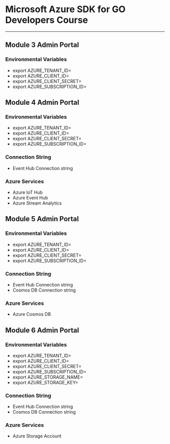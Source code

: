 # Microsoft Azure SDK for GO Developers Course

---

## Module 3 Admin Portal

### Environmental Variables

- export AZURE_TENANT_ID=
- export AZURE_CLIENT_ID=
- export AZURE_CLIENT_SECRET=
- export AZURE_SUBSCRIPTION_ID=

## Module 4 Admin Portal

### Environmental Variables

- export AZURE_TENANT_ID=
- export AZURE_CLIENT_ID=
- export AZURE_CLIENT_SECRET=
- export AZURE_SUBSCRIPTION_ID=

### Connection String

- Event Hub Connection string

### Azure Services

- Azure IoT Hub
- Azure Event Hub
- Azure Stream Analytics

## Module 5 Admin Portal

### Environmental Variables

- export AZURE_TENANT_ID=
- export AZURE_CLIENT_ID=
- export AZURE_CLIENT_SECRET=
- export AZURE_SUBSCRIPTION_ID=

### Connection String

- Event Hub Connection string
- Cosmos DB Connection string

### Azure Services

- Azure Cosmos DB

## Module 6 Admin Portal

### Environmental Variables

- export AZURE_TENANT_ID=
- export AZURE_CLIENT_ID=
- export AZURE_CLIENT_SECRET=
- export AZURE_SUBSCRIPTION_ID=
- export AZURE_STORAGE_NAME=
- export AZURE_STORAGE_KEY=


### Connection String

- Event Hub Connection string
- Cosmos DB Connection string

### Azure Services

- Azure Storage Account